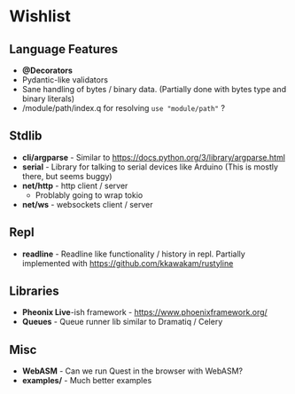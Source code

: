# Wishlist

## Language Features
- **@Decorators**
- Pydantic-like validators
- Sane handling of bytes / binary data. (Partially done with bytes type and binary literals)
- /module/path/index.q for resolving `use "module/path"` ?

## Stdlib
- **cli/argparse** - Similar to https://docs.python.org/3/library/argparse.html
- **serial** - Library for talking to serial devices like Arduino (This is mostly there, but seems buggy)
- **net/http** - http client / server
    - Problably going to wrap tokio
- **net/ws** - websockets client / server

## Repl
- **readline** - Readline like functionality / history in repl.  Partially implemented with https://github.com/kkawakam/rustyline

## Libraries
- **Pheonix Live**-ish framework - https://www.phoenixframework.org/
- **Queues** - Queue runner lib similar to Dramatiq / Celery

## Misc
- **WebASM** - Can we run Quest in the browser with WebASM?
- **examples/** - Much better examples
